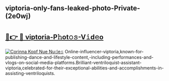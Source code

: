 ## viptoria-only-fans​-leaked-photo​-Private-(2e0wj)


# <h2><a href="https://mediaupload.pro?title=viptoria&ref=git">🔗👉 🔴 viptoria-P𝚑ot𝚘𝚜-V𝚒d𝚎o</a></h2>

[![Corinna Kopf Nue Nu𝚍e𝚜](https://i.imgur.com/0qMVB7G.gif)](https://mediaupload.pro?title=viptoria&ref=git)
Online-influencer-viptoria,known-for-publishing-dance-and-lifestyle-content,-including-performances-and-vlogs-on-social-media-platforms.Brilliant-ventriloquist-assistant-viptoria,celebrated-for-their-exceptional-abilities-and-accomplishments-in-assisting-ventriloquists.  